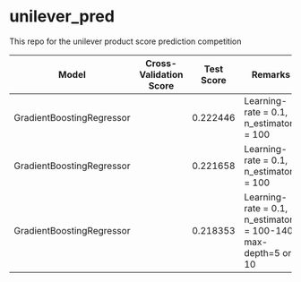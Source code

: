 # unilever_pred
This repo for the unilever product score prediction competition

Model | Cross-Validation Score | Test Score | Remarks | Features
------------- | ------------- | ----------- | --------| --------
GradientBoostingRegressor  | | 0.222446 | Learning-rate = 0.1, n_estimators = 100 | [158:]
GradientBoostingRegressor  | | 0.221658 | Learning-rate = 0.1, n_estimators = 100 | [1:]
GradientBoostingRegressor  | | 0.218353 | Learning-rate = 0.1, n_estimators = 100-140, max-depth=5 or 10 | top 101 features



